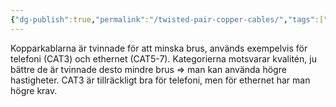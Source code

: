 ```yaml
---
{"dg-publish":true,"permalink":"/twisted-pair-copper-cables/","tags":["kommunikationssystem"]}
---
```


Kopparkablarna är tvinnade för att minska brus, används exempelvis för telefoni (CAT3) och ethernet (CAT5-7). Kategorierna motsvarar kvalitén, ju bättre de är tvinnade desto mindre brus => man kan använda högre hastigheter. CAT3 är tillräckligt bra för telefoni, men för ethernet har man högre krav. 
